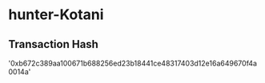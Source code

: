 # hunter-Kotani

## Transaction Hash 
'0xb672c389aa100671b688256ed23b18441ce48317403d12e16a649670f4a0014a'
